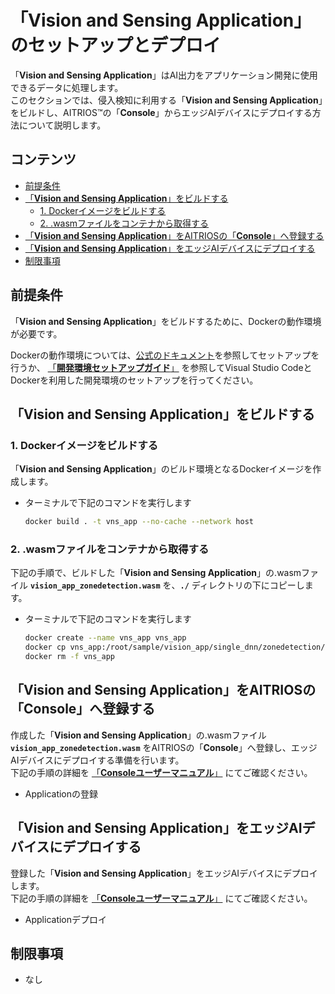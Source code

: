 # 「**Vision and Sensing Application**」のセットアップとデプロイ

「**Vision and Sensing Application**」はAI出力をアプリケーション開発に使用できるデータに処理します。</br>
このセクションでは、侵入検知に利用する「**Vision and Sensing Application**」をビルドし、AITRIOS&trade;の「**Console**」からエッジAIデバイスにデプロイする方法について説明します。

## コンテンツ <!-- omit in toc -->

- [前提条件](#前提条件)
- [「**Vision and Sensing Application**」をビルドする](#Vision-and-Sensing-Applicationをビルドする)
  - [1. Dockerイメージをビルドする](#1-dockerイメージをビルドする)
  - [2. .wasmファイルをコンテナから取得する](#2-wasmファイルをコンテナから取得する)
- [「**Vision and Sensing Application**」をAITRIOSの「**Console**」へ登録する](#Vision-and-Sensing-Applicationをaitriosのconsoleへ登録する)
- [「**Vision and Sensing Application**」をエッジAIデバイスにデプロイする](#Vision-and-Sensing-Applicationをエッジaiデバイスにデプロイする)
- [制限事項](#制限事項)

## 前提条件

「**Vision and Sensing Application**」をビルドするために、Dockerの動作環境が必要です。

Dockerの動作環境については、[公式のドキュメント](https://matsuand.github.io/docs.docker.jp.onthefly/get-docker/)を参照してセットアップを行うか、
[「**開発環境セットアップガイド**」](https://developer.aitrios.sony-semicon.com/file/download/develop-env-setup/) を参照してVisual Studio CodeとDockerを利用した開発環境のセットアップを行ってください。

## 「**Vision and Sensing Application**」をビルドする

### 1. Dockerイメージをビルドする

「**Vision and Sensing Application**」のビルド環境となるDockerイメージを作成します。

- ターミナルで下記のコマンドを実行します

  ```bash
  docker build . -t vns_app --no-cache --network host
  ```

### 2. .wasmファイルをコンテナから取得する

下記の手順で、ビルドした「**Vision and Sensing Application**」の.wasmファイル **`vision_app_zonedetection.wasm`** を、**`./`** ディレクトリの下にコピーします。

- ターミナルで下記のコマンドを実行します

  ```bash
  docker create --name vns_app vns_app
  docker cp vns_app:/root/sample/vision_app/single_dnn/zonedetection/vision_app_zonedetection.wasm .
  docker rm -f vns_app
  ```

## 「**Vision and Sensing Application**」をAITRIOSの「**Console**」へ登録する

作成した「**Vision and Sensing Application**」の.wasmファイル **`vision_app_zonedetection.wasm`** をAITRIOSの「**Console**」へ登録し、エッジAIデバイスにデプロイする準備を行います。</br>
下記の手順の詳細を [「**Consoleユーザーマニュアル**」](https://developer.aitrios.sony-semicon.com/documents/console-user-manual) にてご確認ください。

- Applicationの登録

## 「**Vision and Sensing Application**」をエッジAIデバイスにデプロイする

登録した「**Vision and Sensing Application**」をエッジAIデバイスにデプロイします。</br>
下記の手順の詳細を [「**Consoleユーザーマニュアル**」](https://developer.aitrios.sony-semicon.com/documents/console-user-manual) にてご確認ください。

- Applicationデプロイ

## 制限事項

- なし
